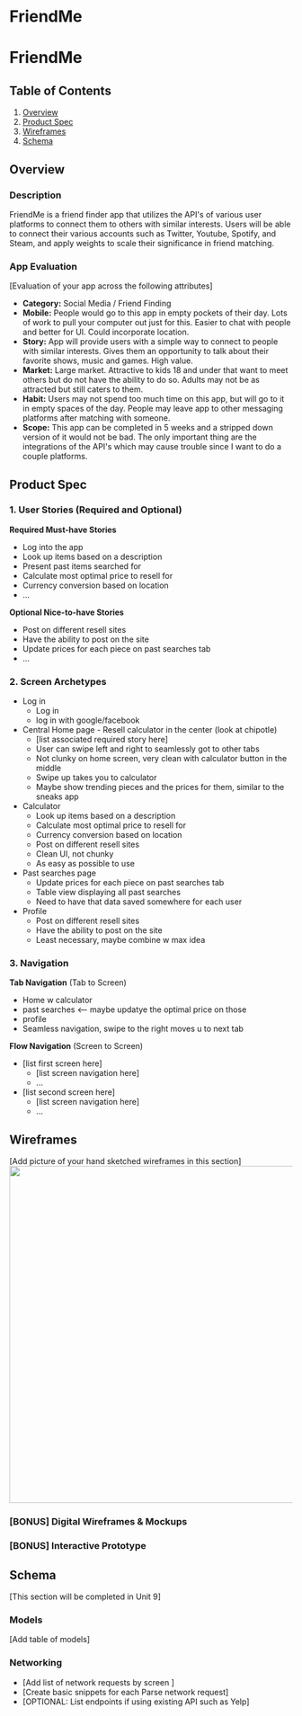 FriendMe
===

# FriendMe

## Table of Contents
1. [Overview](#Overview)
1. [Product Spec](#Product-Spec)
1. [Wireframes](#Wireframes)
2. [Schema](#Schema)

## Overview
### Description

FriendMe is a friend finder app that utilizes the API's of various user platforms to connect them to others with similar interests. Users will be able to connect their various accounts such as Twitter, Youtube, Spotify, and Steam, and apply weights to scale their significance in friend matching.

### App Evaluation
[Evaluation of your app across the following attributes]
- **Category:** Social Media / Friend Finding
- **Mobile:** People would go to this app in empty pockets of their day. Lots of work to pull your computer out just for this. Easier to chat with people and better for UI. Could incorporate location.
- **Story:** App will provide users with a simple way to connect to people with similar interests. Gives them an opportunity to talk about their favorite shows, music and games. High value.
- **Market:** Large market. Attractive to kids 18 and under that want to meet others but do not have the ability to do so. Adults may not be as attracted but still caters to them.
- **Habit:** Users may not spend too much time on this app, but will go to it in empty spaces of the day. People may leave app to other messaging platforms after matching with someone.
- **Scope:** This app can be completed in 5 weeks and a stripped down version of it would not be bad. The only important thing are the integrations of the API's which may cause trouble since I want to do a couple platforms.

## Product Spec

### 1. User Stories (Required and Optional)

**Required Must-have Stories**

* Log into the app
* Look up items based on a description
* Present past items searched for
* Calculate most optimal price to resell for
* Currency conversion based on location
* ...

**Optional Nice-to-have Stories**

* Post on different resell sites
* Have the ability to post on the site
* Update prices for each piece on past searches tab
* ...

### 2. Screen Archetypes

* Log in
   * Log in
   * log in with google/facebook
* Central Home page - Resell calculator in the center (look at chipotle)
   * [list associated required story here]
   * User can swipe left and right to seamlessly got to other tabs
   * Not clunky on home screen, very clean with calculator button in the middle
   * Swipe up takes you to calculator
   * Maybe show trending pieces and the prices for them, similar to the sneaks app
* Calculator
    * Look up items based on a description
    * Calculate most optimal price to resell for
    * Currency conversion based on location
    * Post on different resell sites
    * Clean UI, not chunky
    * As easy as possible to use
* Past searches page
   * Update prices for each piece on past searches tab
   * Table view displaying all past searches
   * Need to have that data saved somewhere for each user
* Profile
   * Post on different resell sites
   * Have the ability to post on the site
   * Least necessary, maybe combine w max idea

### 3. Navigation

**Tab Navigation** (Tab to Screen)

* Home w calculator
* past searches <-- maybe updatye the optimal price on those
* profile 
* Seamless navigation, swipe to the right moves u to next tab

**Flow Navigation** (Screen to Screen)

* [list first screen here]
   * [list screen navigation here]
   * ...
* [list second screen here]
   * [list screen navigation here]
   * ...

## Wireframes
[Add picture of your hand sketched wireframes in this section]
<img src="https://i.imgur.com/kE6J2Vk.png" width=600>

### [BONUS] Digital Wireframes & Mockups

### [BONUS] Interactive Prototype

## Schema 
[This section will be completed in Unit 9]
### Models
[Add table of models]
### Networking
- [Add list of network requests by screen ]
- [Create basic snippets for each Parse network request]
- [OPTIONAL: List endpoints if using existing API such as Yelp]
